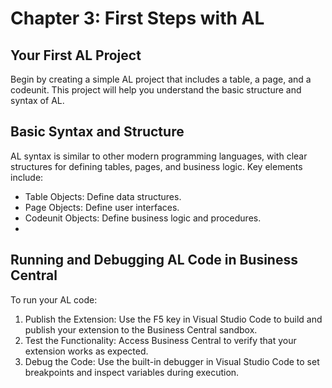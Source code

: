 # Chapter 3: First Steps with AL
## Your First AL Project
Begin by creating a simple AL project that includes a table, a page, and a codeunit. This project will help you understand the basic structure and syntax of AL.

## Basic Syntax and Structure
AL syntax is similar to other modern programming languages, with clear structures for defining tables, pages, and business logic. Key elements include:

- Table Objects: Define data structures.
- Page Objects: Define user interfaces.
- Codeunit Objects: Define business logic and procedures.
- 
## Running and Debugging AL Code in Business Central
To run your AL code:

1. Publish the Extension: Use the F5 key in Visual Studio Code to build and publish your extension to the Business Central sandbox.
2. Test the Functionality: Access Business Central to verify that your extension works as expected.
3. Debug the Code: Use the built-in debugger in Visual Studio Code to set breakpoints and inspect variables during execution.